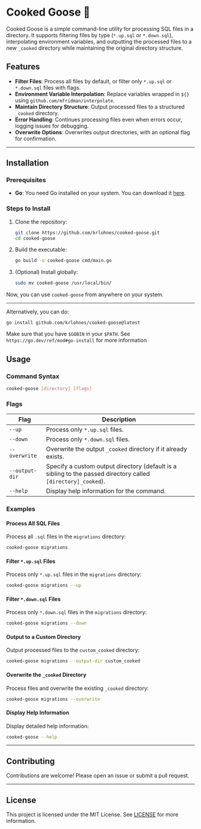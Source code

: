 # Cooked Goose 🐤

Cooked Goose is a simple command-line utility for processing SQL files in a directory. It supports filtering files by type (`*.up.sql` or `*.down.sql`), interpolating environment variables, and outputting the processed files to a new `_cooked` directory while maintaining the original directory structure.

## Features

- **Filter Files**: Process all files by default, or filter only `*.up.sql` or `*.down.sql` files with flags.
- **Environment Variable Interpolation**: Replace variables wrapped in `${}` using `github.com/mfridman/interpolate`.
- **Maintain Directory Structure**: Output processed files to a structured `_cooked` directory.
- **Error Handling**: Continues processing files even when errors occur, logging issues for debugging.
- **Overwrite Options**: Overwrites output directories, with an optional flag for confirmation.

---

## Installation

### Prerequisites
- **Go**: You need Go installed on your system. You can download it [here](https://go.dev/dl/).

### Steps to Install

1. Clone the repository:
   ```bash
   git clone https://github.com/krlohnes/cooked-goose.git
   cd cooked-goose
   ```

2. Build the executable:
   ```bash
   go build -o cooked-goose cmd/main.go
   ```

3. (Optional) Install globally:
   ```bash
   sudo mv cooked-goose /usr/local/bin/
   ```

Now, you can use `cooked-goose` from anywhere on your system.

---

Alternatively, you can do: 

```
go install github.com/krlohnes/cooked-goose@latest
```
Make sure that you have `$GOBIN` in your `$PATH`. See `https://go.dev/ref/mod#go-install` for more information

## Usage

### Command Syntax
```bash
cooked-goose [directory] [flags]
```

### Flags
| Flag            | Description                                                                 |
|------------------|-----------------------------------------------------------------------------|
| `--up`          | Process only `*.up.sql` files.                                              |
| `--down`        | Process only `*.down.sql` files.                                            |
| `--overwrite`   | Overwrite the output `_cooked` directory if it already exists.              |
| `--output-dir`  | Specify a custom output directory (default is a sibling to the passed directory called `[directory]_cooked`).        |
| `--help`        | Display help information for the command.                                   |

### Examples

#### Process All SQL Files
Process all `.sql` files in the `migrations` directory:
```bash
cooked-goose migrations
```

#### Filter `*.up.sql` Files
Process only `*.up.sql` files in the `migrations` directory:
```bash
cooked-goose migrations --up
```

#### Filter `*.down.sql` Files
Process only `*.down.sql` files in the `migrations` directory:
```bash
cooked-goose migrations --down
```

#### Output to a Custom Directory
Output processed files to the `custom_cooked` directory:
```bash
cooked-goose migrations --output-dir custom_cooked
```

#### Overwrite the `_cooked` Directory
Process files and overwrite the existing `_cooked` directory:
```bash
cooked-goose migrations --overwrite
```

#### Display Help Information
Display detailed help information:
```bash
cooked-goose --help
```

---

## Contributing

Contributions are welcome! Please open an issue or submit a pull request.

---

## License

This project is licensed under the MIT License. See [LICENSE](./LICENSE) for more information.
